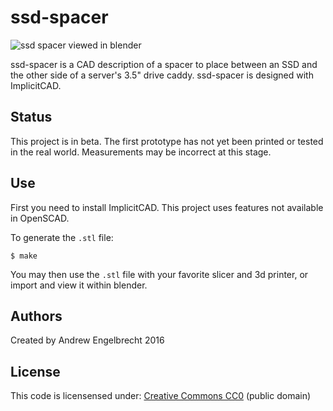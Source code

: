 # ssd-spacer

![ssd spacer viewed in blender](https://i.imgur.com/vvqcrhL.png)

ssd-spacer is a CAD description of a spacer to place between an SSD and the
other side of a server's 3.5" drive caddy. ssd-spacer is designed with
ImplicitCAD.

## Status

This project is in beta. The first prototype has not yet been printed or tested
in the real world. Measurements may be incorrect at this stage.

## Use

First you need to install ImplicitCAD. This project uses features not available
in OpenSCAD.

To generate the `.stl` file:

    $ make

You may then use the `.stl` file with your favorite slicer and 3d printer, or
import and view it within blender.

## Authors

Created by Andrew Engelbrecht 2016

## License

This code is licensensed under:
[Creative Commons CC0](https:creativecommons.org/publicdomain/zero/1.0/) (public domain)

